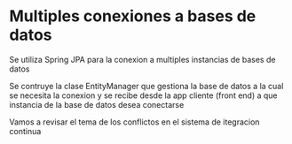 # Multiples conexiones a bases de datos

Se utiliza Spring JPA para la conexion a multiples instancias de bases de datos

Se contruye la clase EntityManager que gestiona la base de datos a la cual se necesita la conexion y se recibe desde la app cliente (front end) a que instancia de la base de datos desea conectarse


Vamos a revisar el tema de los conflictos en el sistema de itegracion continua 